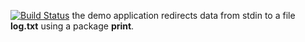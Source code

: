 [![Build Status](https://travis-ci.org/SVolkoff/lab10.svg?branch=master)](https://travis-ci.org/SVolkoff/lab10)
the demo application redirects data from stdin to a file **log.txt** using a package **print**.
